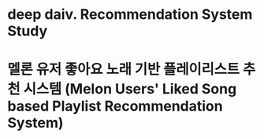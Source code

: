 # deep daiv. Recommendation System Study
# 멜론 유저 좋아요 노래 기반 플레이리스트 추천 시스템 (Melon Users' Liked Song based Playlist Recommendation System)
